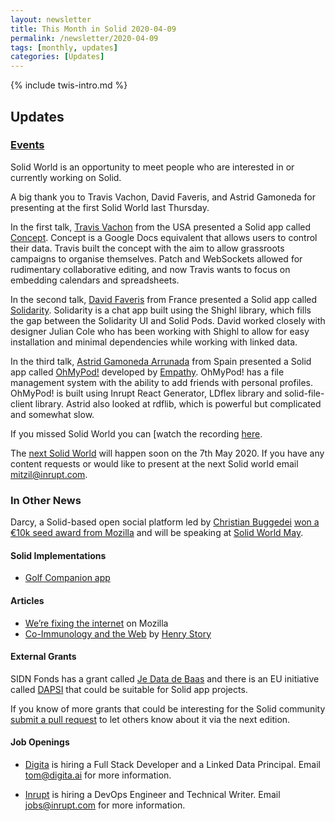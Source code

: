 ```yaml
---
layout: newsletter
title: This Month in Solid 2020-04-09
permalink: /newsletter/2020-04-09
tags: [monthly, updates]
categories: [Updates]
---
```

{% include twis-intro.md %}

## Updates

### [Events](https://solidproject.org/events)

Solid World is an opportunity to meet people who are interested in or currently working on Solid.

A big thank you to Travis Vachon, David Faveris, and Astrid Gamoneda for presenting at the first Solid World last Thursday. 

In the first talk, [Travis Vachon](https://github.com/travis) from the USA presented a Solid app called [Concept](https://github.com/travis/concept). Concept is a Google Docs equivalent that allows users to control their data. Travis built the concept with the aim to allow grassroots campaigns to organise themselves. Patch and WebSockets allowed for rudimentary collaborative editing, and now Travis wants to focus on embedding calendars and spreadsheets. 

In the second talk, [David Faveris](https://forum.solidproject.org/u/Smag0) from France presented a Solid app called [Solidarity](https://github.com/scenaristeur/solidarity). Solidarity is a chat app built using the Shighl library, which fills the gap between the Solidarity UI and Solid Pods. David worked closely with designer Julian Cole who has been working with Shighl to allow for easy installation and minimal dependencies while working with linked data. 

In the third talk, [Astrid Gamoneda Arrunada](https://github.com/empathyco/solid-pods-management/commits?author=astrd) from Spain presented a Solid app called [OhMyPod!](https://ohmypod.netlify.com/login)  developed by [Empathy](https://www.empathy.co/). OhMyPod! has a file management system with the ability to add friends with personal profiles. OhMyPod! is built using Inrupt React Generator, LDflex library and solid-file-client library. Astrid also looked at rdflib, which is powerful but complicated and somewhat slow. 

If you missed Solid World you can [watch the recording [here](https://vimeo.com/404963568). 

The [next Solid World](https://www.eventbrite.com/e/solid-world-tickets-101812024506?aff=erelexpmlt) will happen soon on the 7th May 2020. If you have any content requests or would like to present at the next Solid world email mitzil@inrupt.com. 

### In Other News  

Darcy, a Solid-based open social platform led by [Christian Buggedei](https://github.com/JollyOrc) [won a €10k seed award from Mozilla](https://www.patreon.com/posts/35809190) and will be speaking at [Solid World May](https://www.eventbrite.com/e/solid-world-tickets-101812024506).

#### Solid Implementations

* [Golf Companion app](https://gca-solid.now.sh/login)

#### Articles

* [We’re fixing the internet](https://blog.mozilla.org/blog/2020/03/30/were-fixing-the-internet-join-us/) on Mozilla
* [Co-Immunology and the Web](https://medium.com/@bblfish/co-immunology-and-the-web-43379b46688e) by [Henry Story](https://medium.com/@bblfish)

#### External Grants

SIDN Fonds has a grant called [Je Data de Baas](https://www.sidnfonds.nl/nieuws/follow-up-call-je-data-de-baas) and there is an EU initiative called [DAPSI](https://dapsi.ngi.eu/) that could be suitable for Solid app projects.

If you know of more grants that could be interesting for the Solid community [submit a pull request](https://github.com/solid/solidproject.org/blob/staging/_posts/newsletter/next.md) to let others know about it via the next edition.

#### Job Openings

* [Digita](https://www.digita.ai/careers) is hiring a Full Stack Developer and a Linked Data Principal. Email tom@digita.ai for more information.

* [Inrupt](https://inrupt.com/careers) is hiring a DevOps Engineer and Technical Writer. Email jobs@inrupt.com for more information.
 